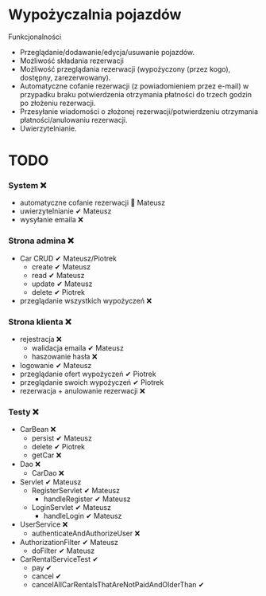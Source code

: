# Wypożyczalnia pojazdów

Funkcjonalności

- Przeglądanie/dodawanie/edycja/usuwanie pojazdów.
- Możliwość składania rezerwacji
- Możliwość przeglądania rezerwacji (wypożyczony (przez kogo), dostępny, zarezerwowany).
- Automatyczne cofanie rezerwacji (z powiadomieniem przez e-mail) w przypadku braku potwierdzenia otrzymania płatności do trzech godzin po złożeniu rezerwacji.
- Przesyłanie wiadomości o złożonej rezerwacji/potwierdzeniu otrzymania płatności/anulowaniu rezerwacji.
- Uwierzytelnianie.

# TODO
### System ❌
 - automatyczne cofanie rezerwacji 🚧 Mateusz
 - uwierzytelnianie ✔ Mateusz
 - wysyłanie emaila ❌
### Strona admina ❌
 - Car CRUD ✔ Mateusz/Piotrek
   - create ✔ Mateusz
   - read ✔ Mateusz
   - update ✔ Mateusz
   - delete ✔ Piotrek
 - przeglądanie wszystkich wypożyczeń ❌
### Strona klienta ❌
 - rejestracja ❌
   - walidacja emaila ✔ Mateusz
   - haszowanie hasła ❌
 - logowanie ✔ Mateusz
 - przeglądanie ofert wypożyczeń ✔ Piotrek
 - przeglądanie swoich wypożyczeń ✔ Piotrek
 - rezerwacja + anulowanie rezerwacji ❌
### Testy ❌
 - CarBean ❌
   - persist ✔ Mateusz
   - delete ✔ Piotrek
   - getCar ❌
 - Dao ❌
   - CarDao ❌
 - Servlet ✔ Mateusz
   - RegisterServlet ✔ Mateusz
     - handleRegister ✔ Mateusz
   - LoginServlet ✔ Mateusz
     - handleLogin ✔ Mateusz
 - UserService ❌
   - authenticateAndAuthorizeUser ❌
 - AuthorizationFilter ✔ Mateusz
   - doFilter ✔ Mateusz 
 - CarRentalServiceTest ✔
   - pay ✔
   - cancel ✔
   - cancelAllCarRentalsThatAreNotPaidAndOlderThan ✔